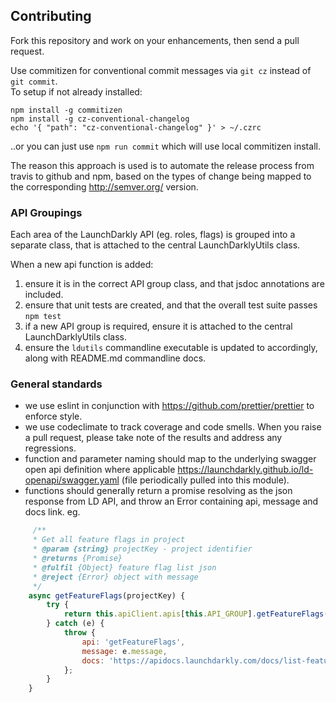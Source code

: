## Contributing

Fork this repository and work on your enhancements, then send a pull request.

Use commitizen for conventional commit messages via `git cz` instead of `git commit`.  
To setup if not already installed:
```
npm install -g commitizen
npm install -g cz-conventional-changelog
echo '{ "path": "cz-conventional-changelog" }' > ~/.czrc
```
..or you can just use `npm run commit` which will use local commitizen install.

The reason this approach is used is to automate the release process from travis to github and npm, based on the types of change being mapped to the corresponding http://semver.org/ version.

### API Groupings
Each area of the LaunchDarkly API (eg. roles, flags) is grouped into a separate class, that is attached to the central LaunchDarklyUtils class.

When a new api function is added:

1. ensure it is in the correct API group class, and that jsdoc annotations are included.
1. ensure that unit tests are created, and that the overall test suite passes `npm test`
1. if a new API group is required, ensure it is attached to the central LaunchDarklyUtils class.
1. ensure the `ldutils` commandline executable is updated to accordingly, along with README.md commandline docs.

### General standards
- we use eslint in conjunction with https://github.com/prettier/prettier to enforce style.
- we use codeclimate to track coverage and code smells.  When you raise a pull request, please take note of the results and address any regressions.
- function and parameter naming should map to the underlying swagger open api definition where applicable https://launchdarkly.github.io/ld-openapi/swagger.yaml (file periodically pulled into this module).
- functions should generally return a promise resolving as the json response from LD API, and throw an Error containing api, message and docs link.  eg.

```javascript
     /**
     * Get all feature flags in project
     * @param {string} projectKey - project identifier
     * @returns {Promise}
     * @fulfil {Object} feature flag list json
     * @reject {Error} object with message
     */
    async getFeatureFlags(projectKey) {
        try {
            return this.apiClient.apis[this.API_GROUP].getFeatureFlags({ projectKey: projectKey });
        } catch (e) {
            throw {
                api: 'getFeatureFlags',
                message: e.message,
                docs: 'https://apidocs.launchdarkly.com/docs/list-feature-flags'
            };
        }
    }
```

